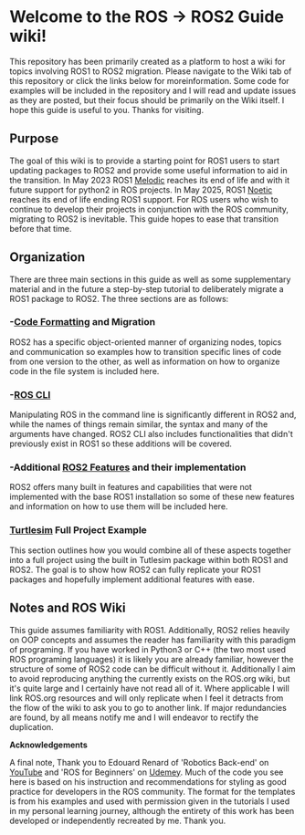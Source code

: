 # Welcome to the ROS -> ROS2 Guide wiki!

This repository has been primarily created as a platform to host a wiki for topics involving ROS1 to ROS2 migration. Please navigate to the Wiki tab of this repository or click the links below for moreinformation. Some code for examples will be included in the repository and I will read and update issues as they are posted, but their focus should be primarily on the Wiki itself. I hope this guide is useful to you. Thanks for visiting.

## Purpose

The goal of this wiki is to provide a starting point for ROS1 users to start updating packages to ROS2 and provide some useful information to aid in the transition. In May 2023 ROS1 [Melodic](http://wiki.ros.org/melodic) reaches its end of life and with it future support for python2 in ROS projects. In May 2025, ROS1 [Noetic](http://wiki.ros.org/noetic) reaches its end of life ending ROS1 support. For ROS users who wish to continue to develop their projects in conjunction with the ROS community, migrating to ROS2 is inevitable. This guide hopes to ease that transition before that time.

## Organization

There are three main sections in this guide as well as some supplementary material and in the future a step-by-step tutorial to deliberately migrate a ROS1 package to ROS2. The three sections are as follows:

### -[Code Formatting](https://github.com/ninjajoe9/ROS-ROS2-Guide/wiki/Code-Formatting) and Migration

ROS2 has a specific object-oriented manner of organizing nodes, topics and communication so examples how to transition specific lines of code from one version to the other, as well as information on how to organize code in the file system is included here.

### -[ROS CLI](https://github.com/ninjajoe9/ROS-ROS2-Guide/wiki/ROS-CLI)

Manipulating ROS in the command line is significantly different in ROS2 and, while the names of things remain similar, the syntax and many of the arguments have changed. ROS2 CLI also includes functionalities that didn't previously exist in ROS1 so these additions will be covered.

### -Additional [ROS2 Features](https://github.com/ninjajoe9/ROS-ROS2-Guide/wiki/ROS2-Features) and their implementation

ROS2 offers many built in features and capabilities that were not implemented with the base ROS1 installation so some of these new features and information on how to use them will be included here.

### [Turtlesim](https://github.com/ninjajoe9/ROS-ROS2-Guide/wiki/Turtlesim-Full-Project-Example) Full Project Example

This section outlines how you would combine all of these aspects together into a full project using the built in Tutlesim package within both ROS1 and ROS2. The goal is to show how ROS2 can fully replicate your ROS1 packages and hopefully implement additional features with ease.  

## Notes and ROS Wiki

This guide assumes familiarity with ROS1. Additionally, ROS2 relies heavily on OOP concepts and assumes the reader has familiarity with this paradigm of programing. If you have worked in Python3 or C++ (the two most used ROS programing languages) it is likely you are already familiar, however the structure of some of ROS2 code can be difficult without it. Additionally I aim to avoid reproducing anything the currently exists on the ROS.org wiki, but it's quite large and I certainly have not read all of it. Where applicable I will link ROS.org resources and will only replicate when I feel it detracts from the flow of the wiki to ask you to go to another link. If major redundancies are found, by all means notify me and I will endeavor to rectify the duplication.

__Acknowledgements__

A final note, Thank you to Edouard Renard of 'Robotics Back-end' on [YouTube](https://www.youtube.com/channel/UCelRThOKlWMnpjqr5EBq6tg) and 'ROS for Beginners' on [Udemey](https://www.udemy.com/course/ros-for-beginners/). Much of the code you see here is based on his instruction and recommendations for styling as good practice for developers in the ROS community. The format for the templates is from his examples and used with permission given in the tutorials I used in my personal learning journey, although the entirety of this work has been developed or independently recreated by me. Thank you.  
